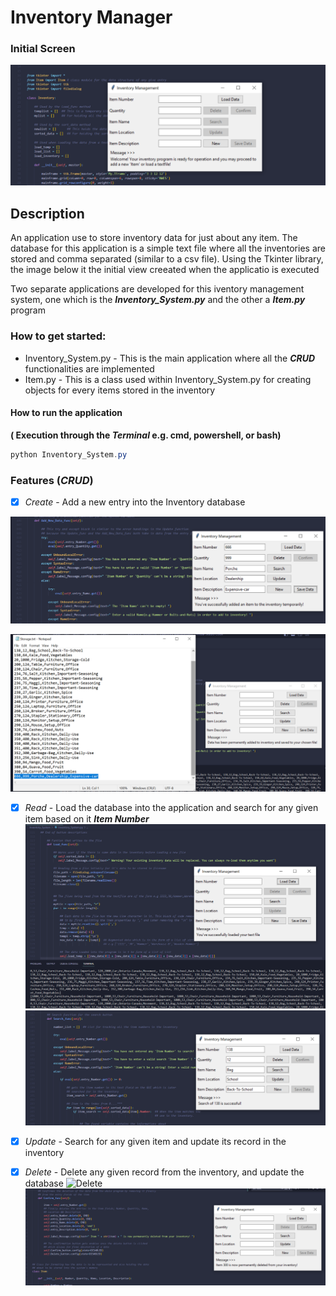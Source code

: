 # Inventory Manager 
### Initial Screen
![Home](InitialScreen.PNG "Initial View on Execution")

## Description 
An application use to store inventory data for just about any item. The database for 
this application is a simple text file where all the inventories are stored and comma separated (similar to a csv file).
Using the Tkinter library, the image below it the initial view creeated when the applicatio is executed 

Two separate applications are developed for this iventory management system, one which is the ***Inventory_System.py*** and the other a ***Item.py*** program

### How to get started:
  * Inventory_System.py - This is the main application where all the ***CRUD*** functionalities are implemented 
  * Item.py - This is a class used within Inventory_System.py for creating objects for every items stored in the inventory

  #### How to run the application
  **( Execution through the ***Terminal*** e.g. cmd, powershell, or bash)**
  ```powershell 
  python Inventory_System.py
  ```


### Features (***CRUD***)
- [x] *Create* - Add a new entry into the Inventory database 

![Add New Item](TempAdd.PNG "Temp Add")

![Saved Item](Saved.PNG "Save")

- [x] *Read* - Load the database into the application and search for any given item based on it ***Item Number***
![Load Inventory](Load.PNG "Load Inventory")
![Search](Load&Search.PNG "Search for an item in inventory")

- [x] *Update* - Search for any given item and update its record in the inventory 
<!-- ![Load Inventory](Load.PNG "Temp Add") -->

- [x] *Delete* - Delete any given record from the inventory, and update the database 
![Delete](Delete.PNG "Delete")
![Delete&Confirm](DeleteConfirm.PNG "Confirm Deletion")
